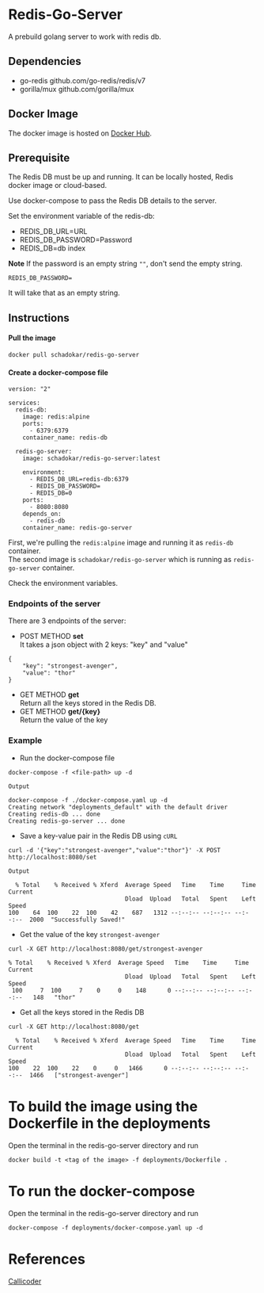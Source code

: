# Redis-Go-Server

A prebuild golang server to work with redis db.

## Dependencies

- go-redis github.com/go-redis/redis/v7
- gorilla/mux github.com/gorilla/mux

## Docker Image

The docker image is hosted on [Docker Hub](https://hub.docker.com/r/schadokar/redis-go-server).

## Prerequisite

The Redis DB must be up and running. It can be locally hosted, Redis docker image or cloud-based.

Use docker-compose to pass the Redis DB details to the server.

Set the environment variable of the redis-db:

- REDIS_DB_URL=URL
- REDIS_DB_PASSWORD=Password
- REDIS_DB=db index

**Note** If the password is an empty string `""`, don't send the empty string.

```
REDIS_DB_PASSWORD=
```

It will take that as an empty string.

## Instructions

#### Pull the image

```docker
docker pull schadokar/redis-go-server
```

#### Create a docker-compose file

```
version: "2"

services:
  redis-db:
    image: redis:alpine
    ports:
      - 6379:6379
    container_name: redis-db

  redis-go-server:
    image: schadokar/redis-go-server:latest

    environment:
      - REDIS_DB_URL=redis-db:6379
      - REDIS_DB_PASSWORD=
      - REDIS_DB=0
    ports:
      - 8080:8080
    depends_on:
      - redis-db
    container_name: redis-go-server
```

First, we're pulling the `redis:alpine` image and running it as `redis-db` container.  
The second image is `schadokar/redis-go-server` which is running as `redis-go-server` container.

Check the environment variables.

### Endpoints of the server

There are 3 endpoints of the server:

- POST METHOD **set**  
  It takes a json object with 2 keys: "key" and "value"

```
{
    "key": "strongest-avenger",
    "value": "thor"
}
```

- GET METHOD **get**  
  Return all the keys stored in the Redis DB.
- GET METHOD **get/{key}**  
  Return the value of the key

### Example

- Run the docker-compose file

```
docker-compose -f <file-path> up -d

Output

docker-compose -f ./docker-compose.yaml up -d
Creating network "deployments_default" with the default driver
Creating redis-db ... done
Creating redis-go-server ... done
```

- Save a key-value pair in the Redis DB using `cURL`

```
curl -d '{"key":"strongest-avenger","value":"thor"}' -X POST http://localhost:8080/set

Output

  % Total    % Received % Xferd  Average Speed   Time    Time     Time  Current
                                 Dload  Upload   Total   Spent    Left  Speed
100    64  100    22  100    42    687   1312 --:--:-- --:--:-- --:--:--  2000  "Successfully Saved!"
```

- Get the value of the key `strongest-avenger`

```
curl -X GET http://localhost:8080/get/strongest-avenger

% Total    % Received % Xferd  Average Speed   Time    Time     Time  Current
                                 Dload  Upload   Total   Spent    Left  Speed
 100     7  100     7    0     0    148      0 --:--:-- --:--:-- --:--:--   148   "thor"
```

- Get all the keys stored in the Redis DB

```
curl -X GET http://localhost:8080/get

  % Total    % Received % Xferd  Average Speed   Time    Time     Time  Current
                                 Dload  Upload   Total   Spent    Left  Speed
100    22  100    22    0     0   1466      0 --:--:-- --:--:-- --:--:--  1466   ["strongest-avenger"]
```

# To build the image using the Dockerfile in the deployments

Open the terminal in the redis-go-server directory and run

```docker
docker build -t <tag of the image> -f deployments/Dockerfile .
```

# To run the docker-compose

Open the terminal in the redis-go-server directory and run

```docker
docker-compose -f deployments/docker-compose.yaml up -d
```

# References

[Callicoder](https://www.callicoder.com/docker-golang-image-container-example/)

